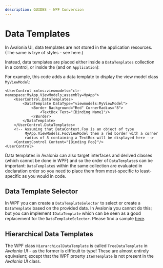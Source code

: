 ```yaml
---
description: GUIDES - WPF Conversion
---
```


# Data Templates

In Avalonia UI, data templates are not stored in the application resources. (The same is trye of styles - see here.)&#x20;

Instead, data templates are placed either inside a `DataTemplates` collection in a control, or inside the  (and on `Application`):

For example, this code adds a data template to display the view model class `MyViewModel`:&#x20;

```markup
<UserControl xmlns:viewmodels="clr-namespace:MyApp.ViewModels;assembly=MyApp">
    <UserControl.DataTemplates>
        <DataTemplate DataType="viewmodels:MyViewModel">
            <Border Background="Red" CornerRadius="8">
                <TextBox Text="{Binding Name}"/>
            </Border>
        </DataTemplate>
    </UserControl.DataTemplates>
    <!-- Assuming that DataContext.Foo is an object of type
         MyApp.ViewModels.FooViewModel then a red border with a corner
         radius of 8 containing a TextBox will be displayed here -->
    <ContentControl Content="{Binding Foo}"/>
<UserControl>
```

Data templates in Avalonia can also target interfaces and derived classes (which cannot be done in WPF) and so the order of `DataTemplate`s can be important: `DataTemplate`s within the same collection are evaluated in declaration order so you need to place them from most-specific to least-specific as you would in code.

## Data Template Selector

In WPF you can create a `DataTemplateSelector` to select or create a `DataTemplate` based on the provided data. In Avalonia you cannot do this; but you can implement `IDataTemplate` which can be seen as a good replacement for the `DataTemplateSelector`. Please find a sample [here](https://github.com/AvaloniaUI/Avalonia.Samples/tree/main/src/Avalonia.Samples/DataTemplates/IDataTemplateSample).

## Hierarchical Data Templates

The WPF class `HierarchicalDataTemplate` is called `TreeDataTemplate` in _Avalonia UI_ - as the former is difficult to type! These are almost entirely equivalent; except that the WPF proerty `ItemTemplate` is not present in the _Avalonia UI_ class.
